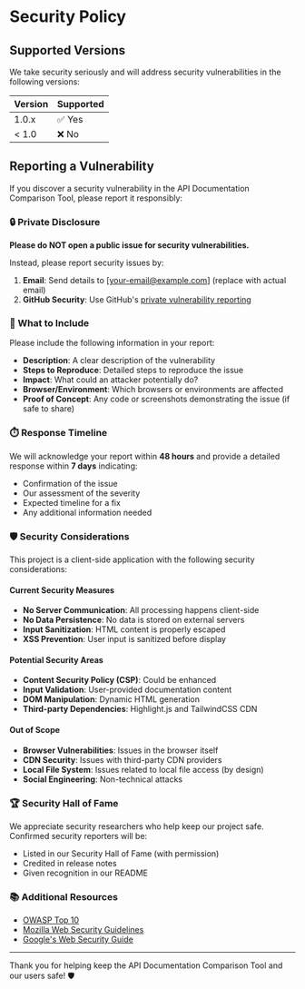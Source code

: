 # Security Policy

## Supported Versions

We take security seriously and will address security vulnerabilities in the following versions:

| Version | Supported          |
| ------- | ------------------ |
| 1.0.x   | ✅ Yes            |
| < 1.0   | ❌ No             |

## Reporting a Vulnerability

If you discover a security vulnerability in the API Documentation Comparison Tool, please report it responsibly:

### 🔒 Private Disclosure

**Please do NOT open a public issue for security vulnerabilities.**

Instead, please report security issues by:

1. **Email**: Send details to [your-email@example.com] (replace with actual email)
2. **GitHub Security**: Use GitHub's [private vulnerability reporting](https://github.com/Sam-May-Futurelab/API-Comparison-Tool/security/advisories/new)

### 📝 What to Include

Please include the following information in your report:

- **Description**: A clear description of the vulnerability
- **Steps to Reproduce**: Detailed steps to reproduce the issue
- **Impact**: What could an attacker potentially do?
- **Browser/Environment**: Which browsers or environments are affected
- **Proof of Concept**: Any code or screenshots demonstrating the issue (if safe to share)

### ⏱️ Response Timeline

We will acknowledge your report within **48 hours** and provide a detailed response within **7 days** indicating:

- Confirmation of the issue
- Our assessment of the severity
- Expected timeline for a fix
- Any additional information needed

### 🛡️ Security Considerations

This project is a client-side application with the following security considerations:

#### Current Security Measures
- **No Server Communication**: All processing happens client-side
- **No Data Persistence**: No data is stored on external servers
- **Input Sanitization**: HTML content is properly escaped
- **XSS Prevention**: User input is sanitized before display

#### Potential Security Areas
- **Content Security Policy (CSP)**: Could be enhanced
- **Input Validation**: User-provided documentation content
- **DOM Manipulation**: Dynamic HTML generation
- **Third-party Dependencies**: Highlight.js and TailwindCSS CDN

#### Out of Scope
- **Browser Vulnerabilities**: Issues in the browser itself
- **CDN Security**: Issues with third-party CDN providers
- **Local File System**: Issues related to local file access (by design)
- **Social Engineering**: Non-technical attacks

### 🏆 Security Hall of Fame

We appreciate security researchers who help keep our project safe. Confirmed security reporters will be:

- Listed in our Security Hall of Fame (with permission)
- Credited in release notes
- Given recognition in our README

### 📚 Additional Resources

- [OWASP Top 10](https://owasp.org/www-project-top-ten/)
- [Mozilla Web Security Guidelines](https://infosec.mozilla.org/guidelines/web_security)
- [Google's Web Security Guide](https://developers.google.com/web/fundamentals/security)

---

Thank you for helping keep the API Documentation Comparison Tool and our users safe! 🛡️
